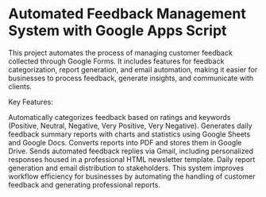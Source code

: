 # Automated Feedback Management System with Google Apps Script
This project automates the process of managing customer feedback collected through Google Forms. It includes features for feedback categorization, report generation, and email automation, making it easier for businesses to process feedback, generate insights, and communicate with clients.

Key Features:

Automatically categorizes feedback based on ratings and keywords (Positive, Neutral, Negative, Very Positive, Very Negative).
Generates daily feedback summary reports with charts and statistics using Google Sheets and Google Docs.
Converts reports into PDF and stores them in Google Drive.
Sends automated feedback replies via Gmail, including personalized responses housed in a professional HTML newsletter template.
Daily report generation and email distribution to stakeholders.
This system improves workflow efficiency for businesses by automating the handling of customer feedback and generating professional reports.

